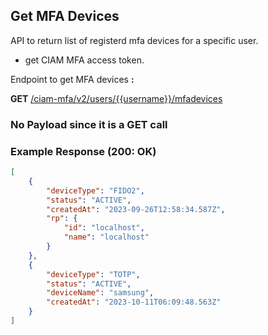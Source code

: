## Get MFA Devices
API to return list of registerd mfa devices for a specific user.

- get CIAM MFA access token. 

<!--
type: tab
titles: Request, Response
-->

Endpoint to get MFA devices **:**

**GET** [/ciam-mfa/v2/users/{{username}}/mfadevices](../api/?type=get&path=/users/{username}/mfadevices&version=2.0.0)

### No Payload since it is a GET call

<!--
type: tab
-->

### Example Response (200: OK)
```json
[
    {
        "deviceType": "FIDO2",
        "status": "ACTIVE",
        "createdAt": "2023-09-26T12:58:34.587Z",
        "rp": {
            "id": "localhost",
            "name": "localhost"
        }
    },
    {
        "deviceType": "TOTP",
        "status": "ACTIVE",
        "deviceName": "samsung",
        "createdAt": "2023-10-11T06:09:48.563Z"
    }
]

```
<!-- type: tab-end -->